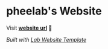 
# pheelab's Website

Visit **[website url](#)** 🚀

_Built with [Lab Website Template](https://greene-lab.gitbook.io/lab-website-template-docs)_
